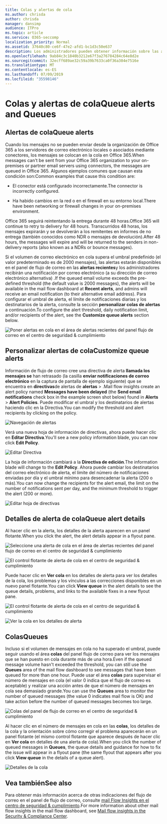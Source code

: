 ```yaml
---
title: Colas y alertas de cola
ms.author: chrisda
author: chrisda
manager: dansimp
audience: ITPro
ms.topic: article
ms.service: O365-seccomp
localization_priority: Normal
ms.assetid: 37640c80-ce6f-47e2-afd1-bc1d3c50e637
description: Los administradores pueden obtener información sobre las alertas de cola y las colas del panel del flujo de correo en el centro de seguridad & cumplimiento.
ms.openlocfilehash: 9ab84c3c1840b3212e67f3a276784284c64e8d2e
ms.sourcegitcommit: 32ecff689ae32c59a39b7633ca0f36a304e7516e
ms.translationtype: MT
ms.contentlocale: es-ES
ms.lasthandoff: 07/09/2019
ms.locfileid: "35598146"
---
```

# <a name="queue-alerts-and-queues"></a><span data-ttu-id="95fdd-103">Colas y alertas de cola</span><span class="sxs-lookup"><span data-stu-id="95fdd-103">Queue alerts and Queues</span></span>

## <a name="queue-alerts"></a><span data-ttu-id="95fdd-104">Alertas de cola</span><span class="sxs-lookup"><span data-stu-id="95fdd-104">Queue alerts</span></span>

<span data-ttu-id="95fdd-105">Cuando los mensajes no se pueden enviar desde la organización de Office 365 a los servidores de correo electrónico locales o asociados mediante conectores, los mensajes se colocan en la cola en Office 365.</span><span class="sxs-lookup"><span data-stu-id="95fdd-105">When messages can't be sent from your Office 365 organization to your on-premises or partner email servers using connectors, the messages are queued in Office 365.</span></span> <span data-ttu-id="95fdd-106">Algunos ejemplos comunes que causan esta condición son:</span><span class="sxs-lookup"><span data-stu-id="95fdd-106">Common examples that cause this condition are:</span></span>

- <span data-ttu-id="95fdd-107">El conector está configurado incorrectamente.</span><span class="sxs-lookup"><span data-stu-id="95fdd-107">The connector is incorrectly configured.</span></span>

- <span data-ttu-id="95fdd-108">Ha habido cambios en la red o en el firewall en su entorno local.</span><span class="sxs-lookup"><span data-stu-id="95fdd-108">There have been networking or firewall changes in your on-premises environment.</span></span>

<span data-ttu-id="95fdd-109">Office 365 seguirá reintentando la entrega durante 48 horas.</span><span class="sxs-lookup"><span data-stu-id="95fdd-109">Office 365 will continue to retry to delivery for 48 hours.</span></span> <span data-ttu-id="95fdd-110">Transcurridos 48 horas, los mensajes expirarán y se devolverán a los remitentes en informes de no entrega (también conocidos como NDR o mensajes de devolución).</span><span class="sxs-lookup"><span data-stu-id="95fdd-110">After 48 hours, the messages will expire and will be returned to the senders in non-delivery reports (also known as a NDRs or bounce messages).</span></span>

<span data-ttu-id="95fdd-111">Si el volumen de correo electrónico en cola supera el umbral predefinido (el valor predeterminado es de 2000 mensajes), las alertas estarán disponibles en el panel de flujo de correo en las **alertas recientes**y los administradores recibirán una notificación por correo electrónico (a su dirección de correo electrónico alternativa) .</span><span class="sxs-lookup"><span data-stu-id="95fdd-111">If the queued email volume exceeds the pre-defined threshold (the default value is 2000 messages), the alerts will be available in the mail flow dashboard at **Recent alerts**, and admins will receive an email notification (to their alternative email address).</span></span> <span data-ttu-id="95fdd-112">Para configurar el umbral de alerta, el límite de notificaciones diarias y los destinatarios de la alerta, consulte la sección **personalizar colas de alertas** a continuación.</span><span class="sxs-lookup"><span data-stu-id="95fdd-112">To configure the alert threshold, daily notification limit, and/or recipients of the alert, see the **Customize queue alerts** section below.</span></span>

![Poner alertas en cola en el área de alertas recientes del panel flujo de correo en el centro de seguridad & cumplimiento](media/5fc4a51c-6118-4270-960b-c6b176ef94ae.png)

## <a name="customize-queue-alerts"></a><span data-ttu-id="95fdd-114">Personalizar alertas de cola</span><span class="sxs-lookup"><span data-stu-id="95fdd-114">Customize queue alerts</span></span>

<span data-ttu-id="95fdd-115">Información de flujo de correo cree una directiva de alerta **llamada los mensajes se** han retrasado (la casilla **enviar notificaciones de correo electrónico** en la captura de pantalla de ejemplo siguiente) que se encuentra en **directivas**de alertas de **alertas** \> .</span><span class="sxs-lookup"><span data-stu-id="95fdd-115">Mail flow insights create an alert policy named **Messages have been delayed** (the **Send email notifications** check box in the example screen shot below) found in **Alerts** \> **Alert Policies**.</span></span> <span data-ttu-id="95fdd-116">Puede modificar el umbral y los destinatarios de alertas haciendo clic en la Directiva.</span><span class="sxs-lookup"><span data-stu-id="95fdd-116">You can modify the threshold and alert recipients by clicking on the policy.</span></span>

![Navegación de alertas](media/efb95976-9e0b-484e-a2fd-093c5bc7a40f.png)

<span data-ttu-id="95fdd-118">Verá una nueva hoja de información de directivas, ahora puede hacer clic en **Editar Directiva**.</span><span class="sxs-lookup"><span data-stu-id="95fdd-118">You'll see a new policy information blade, you can now click **Edit Policy**.</span></span>

![Editar Directiva](media/ed2aceae-3ee2-4849-a17e-87915987a7dd.png)

<span data-ttu-id="95fdd-120">La hoja de información cambiará a la **Directiva de edición**.</span><span class="sxs-lookup"><span data-stu-id="95fdd-120">The information blade will change to the **Edit Policy**.</span></span> <span data-ttu-id="95fdd-121">Ahora puede cambiar los destinatarios del correo electrónico de alerta, el límite del número de notificaciones enviadas por día y el umbral mínimo para desencadenar la alerta (200 o más).</span><span class="sxs-lookup"><span data-stu-id="95fdd-121">You can now change the recipients for the alert email, the limit on the number of notifications sent per day, and the minimum threshold to trigger the alert (200 or more).</span></span>

![Editar hoja de directivas](media/c657cc74-7867-474c-b2c9-dc478449f990.png)

## <a name="queue-alert-details"></a><span data-ttu-id="95fdd-123">Detalles de alerta de cola</span><span class="sxs-lookup"><span data-stu-id="95fdd-123">Queue alert details</span></span>

<span data-ttu-id="95fdd-124">Al hacer clic en la alerta, los detalles de la alerta aparecen en un panel flotante.</span><span class="sxs-lookup"><span data-stu-id="95fdd-124">When you click the alert, the alert details appear in a flyout pane.</span></span>

![Seleccione una alerta de cola en el área de alertas recientes del panel flujo de correo en el centro de seguridad & cumplimiento](media/1f6b0e96-5b2c-41ef-9684-9d813b3fabe6.png)

![El control flotante de alerta de cola en el centro de seguridad & cumplimiento](media/105c8fff-912f-4763-8806-2740ebdecd4b.png)

<span data-ttu-id="95fdd-127">Puede hacer clic en **Ver cola** en los detalles de alerta para ver los detalles de la cola, los problemas y los vínculos a las correcciones disponibles en un nuevo panel flotante.</span><span class="sxs-lookup"><span data-stu-id="95fdd-127">You can click **View queue** in the alert details to see the queue details, problems, and links to the available fixes in a new flyout pane.</span></span>

![El control flotante de alerta de cola en el centro de seguridad & cumplimiento](media/8ff60955-55ef-4f32-a966-85e02cb608d1.png)

![Ver la cola en los detalles de alerta](media/4eb088fe-5dd9-4bf4-b959-c1bb2545c515.png)

## <a name="queues"></a><span data-ttu-id="95fdd-130">Colas</span><span class="sxs-lookup"><span data-stu-id="95fdd-130">Queues</span></span>

<span data-ttu-id="95fdd-131">Incluso si el volumen de mensajes en cola no ha superado el umbral, puede seguir usando el área **colas** del panel flujo de correo para ver los mensajes que se han puesto en cola durante más de una hora.</span><span class="sxs-lookup"><span data-stu-id="95fdd-131">Even if the queued message volume hasn't exceeded the threshold, you can still use the **Queues** area of the mail flow dashboard to see messages that have been queued for more than one hour.</span></span> <span data-ttu-id="95fdd-132">Puede usar el área **colas** para supervisar el número de mensajes en cola (el valor 0 indica que el flujo de correo es aceptable) y realizar una acción antes de que el número de mensajes en cola sea demasiado grande.</span><span class="sxs-lookup"><span data-stu-id="95fdd-132">You can use the **Queues** area to monitor the number of queued messages (the value 0 indicates mail flow is OK) and take action before the number of queued messages becomes too large.</span></span>

![Colas del panel de flujo de correo en el centro de seguridad & cumplimiento](media/0ef6e2ef-dd22-4363-9d4a-b20a00babc9f.png)

<span data-ttu-id="95fdd-134">Al hacer clic en el número de mensajes en cola en las **colas**, los detalles de la cola y la orientación sobre cómo corregir el problema aparecerán en un panel flotante (el mismo control flotante que aparece después de hacer clic en **Ver cola** en detalles de una alerta de cola).</span><span class="sxs-lookup"><span data-stu-id="95fdd-134">When you click the number of queued messages in **Queues**, the queue details and guidance for how to fix the issue will appear in a flyout pane (the same flyout that appears after you click **View queue** in the details of a queue alert).</span></span>

![Detalles de la cola](media/4eb088fe-5dd9-4bf4-b959-c1bb2545c515.png)

## <a name="see-also"></a><span data-ttu-id="95fdd-136">Vea también</span><span class="sxs-lookup"><span data-stu-id="95fdd-136">See also</span></span>

<span data-ttu-id="95fdd-137">Para obtener más información acerca de otras indicaciones del flujo de correo en el panel de flujo de correo, consulte [mail Flow Insights en el centro de seguridad & cumplimiento](mail-flow-insights.md).</span><span class="sxs-lookup"><span data-stu-id="95fdd-137">For more information about other mail flow insights in the mail flow dashboard, see [Mail flow insights in the Security & Compliance Center](mail-flow-insights.md).</span></span>
